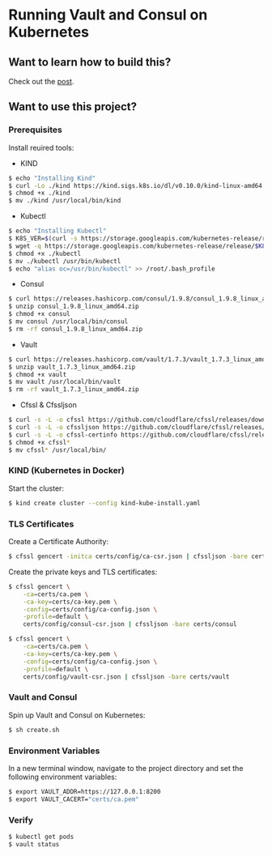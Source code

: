 # Running Vault and Consul on Kubernetes

## Want to learn how to build this?

Check out the [post](https://testdriven.io/running-vault-and-consul-on-kubernetes).

## Want to use this project?

### Prerequisites

Install reuired tools:

- KIND

```sh
$ echo "Installing Kind"
$ curl -Lo ./kind https://kind.sigs.k8s.io/dl/v0.10.0/kind-linux-amd64
$ chmod +x ./kind
$ mv ./kind /usr/local/bin/kind
```

- Kubectl

```sh
$ echo "Installing Kubectl"
$ K8S_VER=$(curl -s https://storage.googleapis.com/kubernetes-release/release/stable.txt)
$ wget -q https://storage.googleapis.com/kubernetes-release/release/$K8S_VER/bin/linux/amd64/kubectl
$ chmod +x ./kubectl
$ mv ./kubectl /usr/bin/kubectl
$ echo "alias oc=/usr/bin/kubectl" >> /root/.bash_profile
```

- Consul

```sh
$ curl https://releases.hashicorp.com/consul/1.9.8/consul_1.9.8_linux_amd64.zip -o consul_1.9.8_linux_amd64.zip
$ unzip consul_1.9.8_linux_amd64.zip
$ chmod +x consul
$ mv consul /usr/local/bin/consul
$ rm -rf consul_1.9.8_linux_amd64.zip
```

- Vault

```sh
$ curl https://releases.hashicorp.com/vault/1.7.3/vault_1.7.3_linux_amd64.zip -o vault_1.7.3_linux_amd64.zip
$ unzip vault_1.7.3_linux_amd64.zip
$ chmod +x vault
$ mv vault /usr/local/bin/vault
$ rm -rf vault_1.7.3_linux_amd64.zip
```

- Cfssl & Cfssljson

```sh
$ curl -s -L -o cfssl https://github.com/cloudflare/cfssl/releases/download/v1.6.0/cfssl_1.6.0_linux_amd64
$ curl -s -L -o cfssljson https://github.com/cloudflare/cfssl/releases/download/v1.6.0/cfssljson_1.6.0_linux_amd64
$ curl -s -L -o cfssl-certinfo https://github.com/cloudflare/cfssl/releases/download/v1.6.0/cfssl-certinfo_1.6.0_linux_amd64
$ chmod +x cfssl*
$ mv cfssl* /usr/local/bin/
```

### KIND (Kubernetes in Docker)

Start the cluster:

```sh
$ kind create cluster --config kind-kube-install.yaml
```

### TLS Certificates

Create a Certificate Authority:

```sh
$ cfssl gencert -initca certs/config/ca-csr.json | cfssljson -bare certs/ca
```

Create the private keys and TLS certificates:

```sh
$ cfssl gencert \
    -ca=certs/ca.pem \
    -ca-key=certs/ca-key.pem \
    -config=certs/config/ca-config.json \
    -profile=default \
    certs/config/consul-csr.json | cfssljson -bare certs/consul

$ cfssl gencert \
    -ca=certs/ca.pem \
    -ca-key=certs/ca-key.pem \
    -config=certs/config/ca-config.json \
    -profile=default \
    certs/config/vault-csr.json | cfssljson -bare certs/vault
```

### Vault and Consul

Spin up Vault and Consul on Kubernetes:

```sh
$ sh create.sh
```

### Environment Variables

In a new terminal window, navigate to the project directory and set the following environment variables:

```sh
$ export VAULT_ADDR=https://127.0.0.1:8200
$ export VAULT_CACERT="certs/ca.pem"
```

### Verify

```sh
$ kubectl get pods
$ vault status
```

